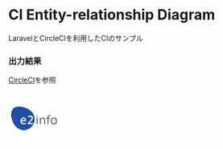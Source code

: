 # CI Entity-relationship Diagram

LaravelとCircleCIを利用したCIのサンプル

### 出力結果

[CircleCI](https://circleci.com/gh/E2infoCI/ci_laravel)を参照

![イーツー・インフォロゴ](https://raw.githubusercontent.com/e2info/e2info-warehouse/master/images/logo/logo100x100_transparent.png)
